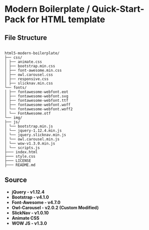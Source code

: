# Modern Boilerplate / Quick-Start-Pack for HTML template

## File Structure
```

html5-modern-boilerplate/
├── css/
│ ├── animate.css
│ ├── bootstrap.min.css
│ ├── font-awesome.min.css
│ ├── owl.carousel.css
│ ├── responsive.css
│ ├── slicknav.min.css
└── fonts/
│ ├── fontawesome-webfont.eot
│ ├── fontawesome-webfont.svg
│ ├── fontawesome-webfont.ttf
│ ├── fontawesome-webfont.woff
│ └── fontawesome-webfont.woff2
│ └── FontAwesome.otf
└── img/
├── js/
│ └── bootstrap.min.js
│ └── jquery-1.12.4.min.js
│ └── jquery.slicknav.min.js
│ └── owl.carousel.min.js
│ └── wow-v1.3.0.min.js
│ └── scripts.js
├─── index.html
├─── style.css
├─── LICENSE
├─── README.md

```

## Source

 - **jQuery - v1.12.4**
 - **Bootstrap - v4.1.0**
 - **Font-Awesome - v4.7.0**
 - **Owl-Carousel - v2.0.2 (Custom Modified)**
 - **SlickNav - v1.0.10**
 - **Animate CSS**
 - **WOW JS - v1.3.0**

